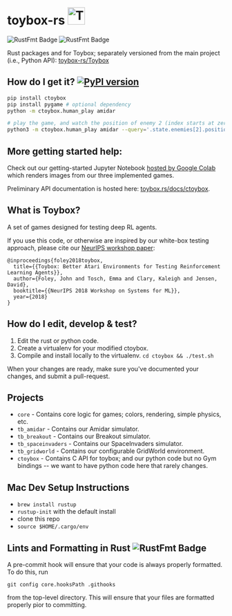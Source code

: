 
#  toybox-rs <img width="40" height="40" alt="Toybox Logo" src="http://toybox.rs/toybox-logo.svg" />
![RustFmt Badge](https://github.com/toybox-rs/toybox-rs/workflows/rustfmt-check/badge.svg) ![RustFmt Badge](https://github.com/toybox-rs/toybox-rs/workflows/CI/badge.svg) 

Rust packages and for Toybox; separately versioned from the main project (i.e., Python API): [toybox-rs/Toybox](https://github.com/toybox-rs/Toybox)


## How do I get it? [![PyPI version](https://badge.fury.io/py/ctoybox.svg)](https://badge.fury.io/py/ctoybox)

```bash
pip install ctoybox
pip install pygame # optional dependency
python -m ctoybox.human_play amidar

# play the game, and watch the position of enemy 2 (index starts at zero):
python3 -m ctoybox.human_play amidar --query='.state.enemies[2].position.y'
```

## More getting started help:

Check out our getting-started Jupyter Notebook [hosted by Google Colab](https://colab.research.google.com/drive/1MMPseXpJ5esIXwTcHo0EBSG2iLaR0JPB) which renders images from our three implemented games.

Preliminary API documentation is hosted here: [toybox.rs/docs/ctoybox](https://toybox.rs/docs/ctoybox).

## What is Toybox?

A set of games designed for testing deep RL agents.

If you use this code, or otherwise are inspired by our white-box testing approach, please cite our [NeurIPS workshop paper](https://arxiv.org/abs/1812.02850):

```
@inproceedings{foley2018toybox,
  title={{Toybox: Better Atari Environments for Testing Reinforcement Learning Agents}},
  author={Foley, John and Tosch, Emma and Clary, Kaleigh and Jensen, David},
  booktitle={{NeurIPS 2018 Workshop on Systems for ML}},
  year={2018}
}
```

## How do I edit, develop & test?

1. Edit the rust or python code.
2. Create a virtualenv for your modified ctoybox.
3. Compile and install locally to the virtualenv. ``cd ctoybox && ./test.sh``

When your changes are ready, make sure you've documented your changes, and submit a pull-request.

## Projects

- ``core`` - Contains core logic for games; colors, rendering, simple physics, etc.
- ``tb_amidar`` - Contains our Amidar simulator.
- ``tb_breakout`` - Contains our Breakout simulator.
- ``tb_spaceinvaders`` - Contains our SpaceInvaders simulator.
- ``tb_gridworld`` - Contains our configurable GridWorld environment.
- ``ctoybox`` - Contains C API for toybox; and our python code but no Gym bindings -- we want to have python code here that rarely changes.

## Mac Dev Setup Instructions
* `brew install rustup`
* `rustup-init` with the default install
* clone this repo
* `source $HOME/.cargo/env`

## Lints and Formatting in Rust ![RustFmt Badge](https://github.com/toybox-rs/toybox-rs/workflows/rustfmt-check/badge.svg)

A pre-commit hook will ensure that your code is always properly formatted. To do this, run

`git config core.hooksPath .githooks`

from the top-level directory. This will ensure that your files are formatted properly pior to committing.
